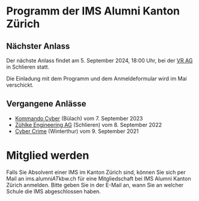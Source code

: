 # Programm der IMS Alumni Kanton Zürich

## Nächster Anlass

Der nächste Anlass findet am 5. September 2024, 18:00 Uhr, bei der
[VR AG](https://vrag.ch/)
in Schlieren statt.

Die Einladung mit dem Programm und dem Anmeldeformular wird im Mai
verschickt.

## Vergangene Anlässe

* [Kommando Cyber](https://www.vtg.admin.ch/de/gruppe-verteidigung/organisation/kdo-cy.html) 
  (Bülach) vom 7. September 2023
* [Zühlke Engineering AG](https://www.zuehlke.com/de) 
  (Schlieren) vom 8. September 2022
* [Cyber Crime](https://www.baselland.ch/politik-und-behorden/direktionen/sicherheitsdirektion/polizei/wir-uber-uns/krimi/kompetenzzentrum-cyberkriminalitaet) 
  (Winterthur) vom 9. September 2021

# Mitglied werden

Falls Sie Absolvent einer IMS im Kanton Zürich sind, können Sie sich per
Mail an ims.alumni*AT*kbw.ch für eine Mitgliedschaft bei IMS Alumni Kanton
Zürich anmelden. Bitte geben Sie in der E-Mail an, wann Sie an welcher
Schule die IMS abgeschlossen haben.